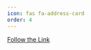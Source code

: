 ```yaml
---
icon: fas fa-address-card
order: 4
---
```


[Follow the Link](https://drive.google.com/file/d/143nTiBM1y6paos4c1qfe2F9xybkaBeOP/view?usp=drive_link)
